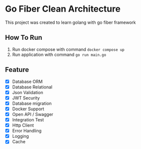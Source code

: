 # Go Fiber Clean Architecture

This project was created to learn golang with go fiber framework

## How To Run

1. Run docker compose with command `docker compose up`
2. Run application with command `go run main.go`

## Feature

- [x] Database ORM
- [x] Database Relational
- [x] Json Validation
- [x] JWT Security
- [x] Database migration
- [x] Docker Support
- [x] Open API / Swagger
- [x] Integration Test
- [x] Http Client
- [x] Error Handling
- [x] Logging
- [x] Cache